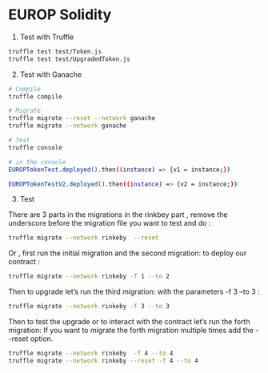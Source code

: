 # EUROP Solidity

1) Test with Truffle

```bash
truffle test test/Token.js 
truffle test test/UpgradedToken.js
```

2) Test with Ganache

```bash
# Compile 
truffle compile

# Migrate
truffle migrate --reset --network ganache
truffle migrate --network ganache 

# Test
truffle console 

# in the console 
EUROPTokenTest.deployed().then((instance) => {v1 = instance;})

EUROPTokenTestV2.deployed().then((instance) => {v2 = instance;})
```

3) Test

There are 3 parts in the migrations in the rinkbey part , remove the underscore before the migration file you want to test and do :

```bash
truffle migrate --network rinkeby  --reset
```

Or , first run the initial migration and the second migration: to deploy our contract :

```bash
truffle migrate --network rinkeby -f 1 --to 2
```

Then to upgrade let’s run the third migration: with the parameters -f 3 –to 3 :

```bash
truffle migrate --network rinkeby -f 3 --to 3
```

Then to test the upgrade or to interact with the contract let’s run the forth migration:
If you want to migrate the forth migration multiple times add the --reset option.

```bash
truffle migrate --network rinkeby  -f 4 --to 4
truffle migrate --network rinkeby --reset -f 4 --to 4
```
